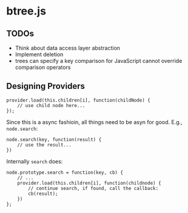 # btree.js

## TODOs

- Think about data access layer abstraction
- Implement deletion
- trees can specify a key comparison for JavaScript cannot override comparison operators

## Designing Providers

    provider.load(this.children[i], function(childNode) {
        // use child node here...
    });

Since this is a async fashioin, all things need to be asyn for good. E.g., `node.search`:

    node.search(key, function(result) {
        // use the result...
    })

Internally `search` does:

    node.prototype.search = function(key, cb) {
        // ...
        provider.load(this.children[i], function(childnode) {
            // continue search, if found, call the callback:
            cb(result);
        })
    };
